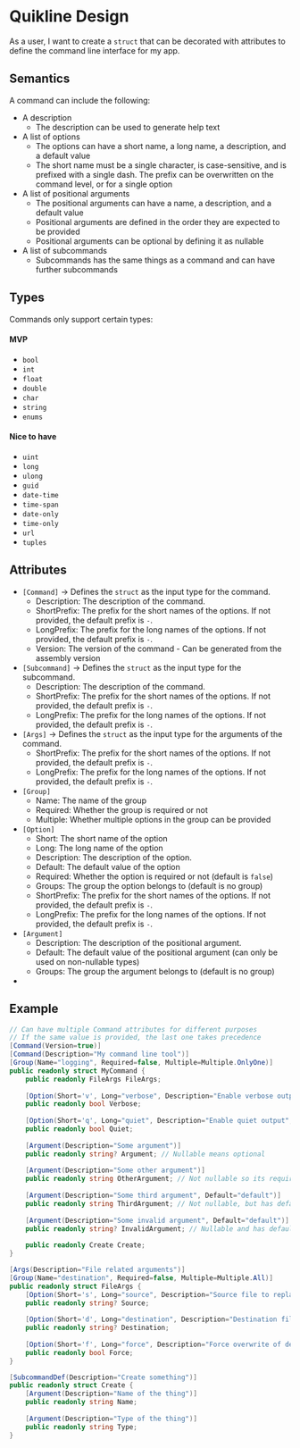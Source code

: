 # Quikline Design

As a user, I want to create a `struct` that can be decorated with attributes to 
define the command line interface for my app.

## Semantics

A command can include the following:
- A description
  - The description can be used to generate help text
- A list of options
  - The options can have a short name, a long name, a description, and a default value
  - The short name must be a single character, is case-sensitive, and is prefixed with a single 
    dash. The prefix can be overwritten on the command level, or for a single option
- A list of positional arguments
  - The positional arguments can have a name, a description, and a default value
  - Positional arguments are defined in the order they are expected to be provided
  - Positional arguments can be optional by defining it as nullable
- A list of subcommands
  - Subcommands has the same things as a command and can have further subcommands

## Types

Commands only support certain types:

#### MVP
- `bool`
- `int`
- `float`
- `double`
- `char`
- `string`
- `enums`

#### Nice to have
- `uint`
- `long`
- `ulong`
- `guid`
- `date-time`
- `time-span`
- `date-only`
- `time-only`
- `url`
- `tuples`

## Attributes

- `[Command]` -> Defines the `struct` as the input type for the command.
  - Description: The description of the command.
  - ShortPrefix: The prefix for the short names of the options. If not provided, the default prefix 
    is `-`.
  - LongPrefix: The prefix for the long names of the options. If not provided, the default prefix 
    is `-`.
  - Version: The version of the command - Can be generated from the assembly version
- `[Subcommand]` -> Defines the `struct` as the input type for the subcommand.
  - Description: The description of the command.
  - ShortPrefix: The prefix for the short names of the options. If not provided, the default prefix
    is `-`.
  - LongPrefix: The prefix for the long names of the options. If not provided, the default prefix
    is `-`.
- `[Args]` -> Defines the `struct` as the input type for the arguments of the command.
  - ShortPrefix: The prefix for the short names of the options. If not provided, the default prefix
    is `-`.
  - LongPrefix: The prefix for the long names of the options. If not provided, the default prefix
    is `-`.
- `[Group]`
  - Name: The name of the group
  - Required: Whether the group is required or not
  - Multiple: Whether multiple options in the group can be provided
- `[Option]`
  - Short: The short name of the option
  - Long: The long name of the option
  - Description: The description of the option.
  - Default: The default value of the option
  - Required: Whether the option is required or not (default is `false`)
  - Groups: The group the option belongs to (default is no group)
  - ShortPrefix: The prefix for the short names of the options. If not provided, the default prefix
    is `-`.
  - LongPrefix: The prefix for the long names of the options. If not provided, the default prefix
    is `-`.
- `[Argument]`
  - Description: The description of the positional argument.
  - Default: The default value of the positional argument (can only be used on non-nullable types)
  - Groups: The group the argument belongs to (default is no group)
- 

## Example

```csharp
// Can have multiple Command attributes for different purposes
// If the same value is provided, the last one takes precedence
[Command(Version=true)]
[Command(Description="My command line tool")]
[Group(Name="logging", Required=false, Multiple=Multiple.OnlyOne)]
public readonly struct MyCommand {
    public readonly FileArgs FileArgs;
    
    [Option(Short='v', Long="verbose", Description="Enable verbose output", Groups=["logging"])]
    public readonly bool Verbose;
    
    [Option(Short='q', Long="quiet", Description="Enable quiet output", Groups=["logging"])]
    public readonly bool Quiet;
    
    [Argument(Description="Some argument")]
    public readonly string? Argument; // Nullable means optional
    
    [Argument(Description="Some other argument")]
    public readonly string OtherArgument; // Not nullable so its required
    
    [Argument(Description="Some third argument", Default="default")]
    public readonly string ThirdArgument; // Not nullable, but has default so its optional
    
    [Argument(Description="Some invalid argument", Default="default")]
    public readonly string? InvalidArgument; // Nullable and has default which is not allowed
    
    public readonly Create Create;
}

[Args(Description="File related arguments")]
[Group(Name="destination", Required=false, Multiple=Multiple.All)]
public readonly struct FileArgs {
    [Option(Short='s', Long="source", Description="Source file to replace stdin")]
    public readonly string? Source;
    
    [Option(Short='d', Long="destination", Description="Destination file to replace stdout")]
    public readonly string? Destination;
    
    [Option(Short='f', Long="force", Description="Force overwrite of destination file")]
    public readonly bool Force;
}

[SubcommandDef(Description="Create something")]
public readonly struct Create {
    [Argument(Description="Name of the thing")]
    public readonly string Name;
    
    [Argument(Description="Type of the thing")]
    public readonly string Type;
}
```